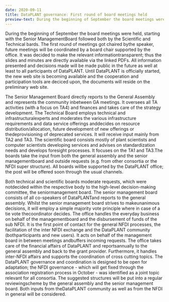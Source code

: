 ```yaml
---
date: 2020-09-11
title: DataPLANT governance: First round of board meetings held
preview-text: During the beginning of September the board meetings were held, starting with the Senior ManagementBoard followed both by the Scientific and Technical bards. The first round of meetings got chaired bythe speaker, future meetings will be coordinated by a board chair supported by the office. It was decided to make the relevant informationtransparent; thus the slides and minutes are directly available via the linked PDFs. All information presented and decisions made will be made public in the future ...
---
```


During the beginning of September the board meetings were held, starting with the Senior ManagementBoard followed both by the Scientific and Technical bards. The first round of meetings got chaired bythe speaker, future meetings will be coordinated by a board chair supported by the office. It was decided to make the relevant informationtransparent; thus the slides and minutes are directly available via the linked PDFs. All information presented and decisions made will be made public in the future as well at least to all participants of DataPLANT. Until DataPLANT is officially started, the new web site is becoming available and the cooperation and participation tools are deciced upon, the documents will reside on the preliminary web site.

The Senior Management Board directly reports to the General Assembly and represents the community inbetween GA meetings. It oversees all TA activities (with a focus on TA4) and finances and takes care of the strategy development. The Technical Board employs technical and infrastructuralexperts and moderates the various infrastructure requirements and data service offerings anddecides on resource distribution/allocation, future development of new offerings or thedeprovisioning of deprecated services. It will receive input mainly from TA2 and TA3. The scientific board consists mostly of plant scientists and computer scientists developing services and advises on standardization needs and develops foresight processes. It focuses on the TA1 and TA3.The boards take the input from both the general assembly and the senior managementboard and outside requests (e.g. from other consortia or the NFDI super structure). All boards willbe supported by the DataPLANT office; the post will be offered soon through the usual channels.

Both technical and scientific boards moderate requests, which were notdecided within the respective body to the high-level decision-making committee, the seniormanagement board. The senior management board consists of all co-speakers of DataPLANTand reports to the general assembly. Whilst the senior management board strives to makeunanimous decisions, it will employ a simple majority vote principle where in case of a tie vote thecoordinator decides. The office handles the everyday business on behalf of the managementboard and the disbursement of funds of the sub NFDI. It is the first point of contact for the general NFDI processes, the facilitation of the inter NFDI exchange and the DataPLANT community (bothparticipants and new users). It acts on behalf of the management board in between meetings andbuffers incoming requests. The office takes care of the financial affairs of DataPLANT and reportsannually to the general assembly and back to the grant provider. Furthermore, it handles inter-NFDI affairs and supports the coordination of cross cutting topics. The DataPLANT governance and coordination is designed to be open for adaptation; the NFDI governance - which will get fixed through the association registration process in October - was identified as a joint topic relevant for all consortia. The suggested structures will be put into a regular reviewingscheme by the general assembly and the senior management board. Both inputs from theDataPLANT community as well as from the NFDI in general will be considered. 